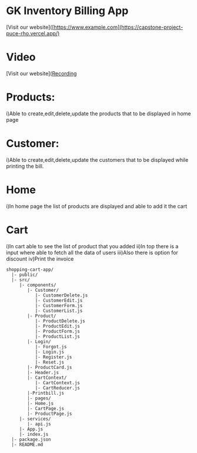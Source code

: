 # GK Inventory  Billing App

[Visit our website]([https://www.example.com](https://capstone-project-puce-rho.vercel.app/)

# Video
[Visit our website]([Recording](https://drive.google.com/file/d/1c38ohafvODFmz2qFyC-2VlPAUfriJXjK/view?usp=sharing)

# Products:
i)Able to create,edit,delete,update the products that to be displayed in home page

# Customer:
i)Able to create,edit,delete,update the customers that to be displayed while printing the bill.

# Home
i)In home page the list of products are displayed and able to add it the cart

# Cart
i)In cart able to see the list of product that you added
ii)In top there is a input where able to fetch all the data of users
iii)Also there is option for discount
iv)Print the invoice



```
shopping-cart-app/
  |- public/
  |- src/
     |- components/
        |- Customer/
           |- CustomerDelete.js
           |- CustomerEdit.js
           |- CustomerForm.js
           |- CustomerList.js
        |- Product/
           |- ProductDelete.js
           |- ProductEdit.js
           |- ProductForm.js
           |- ProductList.js
        |- Login/
           |- Forgot.js
           |- Login.js
           |- Register.js
           |- Reset.js
        |- ProductCard.js
        |- Header.js
        |- CartContext/
           |- CartContext.js
           |- CartReducer.js
        |-Printbill.js
        |- pages/
        |- Home.js
        |- CartPage.js
        |- ProductPage.js
     |- services/
        |- api.js
     |- App.js
     |- index.js
  |- package.json
  |- README.md
```
